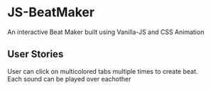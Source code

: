 # JS-BeatMaker
An interactive Beat Maker built using Vanilla-JS and CSS Animation

## User Stories
User can click on multicolored tabs multiple times to create beat.<br>
Each sound can be played over eachother 
